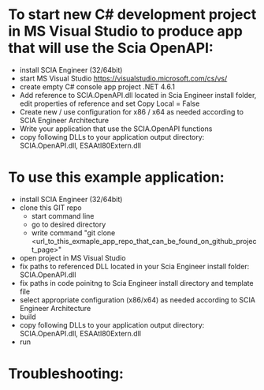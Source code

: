 # To start new C# development project in MS Visual Studio to produce app that will use the Scia OpenAPI:
- install SCIA Engineer (32/64bit)
- start MS Visual Studio https://visualstudio.microsoft.com/cs/vs/
- create empty C# console app project .NET 4.6.1
- Add reference to SCIA.OpenAPI.dll located in Scia Engineer install folder, edit properties of reference and set Copy Local = False
- Create new / use configuration for x86 / x64 as needed according to SCIA Engineer Architecture
- Write your application that use the SCIA.OpenAPI functions
- copy following DLLs to your application output directory: SCIA.OpenAPI.dll, ESAAtl80Extern.dll



# To use this example application:
- install SCIA Engineer (32/64bit)
- clone this GIT repo
  - start command line
  - go to desired directory
  - write command "git clone <url_to_this_exmaple_app_repo_that_can_be_found_on_github_project_page>"
- open project in MS Visual Studio
- fix paths to referenced DLL located in your Scia Engineer install folder: SCIA.OpenAPI.dll
- fix paths in code poinitng to Scia Engineer install directory and template file
- select appropriate configuration (x86/x64) as needed according to SCIA Engineer Architecture
- build
- copy following DLLs to your application output directory: SCIA.OpenAPI.dll, ESAAtl80Extern.dll
- run

# Troubleshooting:
